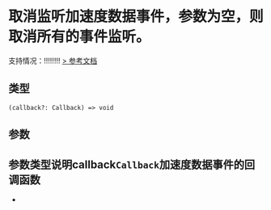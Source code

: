 # 取消监听加速度数据事件，参数为空，则取消所有的事件监听。
支持情况：!!!!!!!!
[> 参考文档
](https://developers.weixin.qq.com/miniprogram/dev/api/device/accelerometer/wx.offAccelerometerChange.html)
## 类型[​](offAccelerometerChange.html#类型)
```tsx
(callback?: Callback) => void
```

## 参数[​](offAccelerometerChange.html#参数)
参数类型说明callback`Callback`加速度数据事件的回调函数
- 
-
